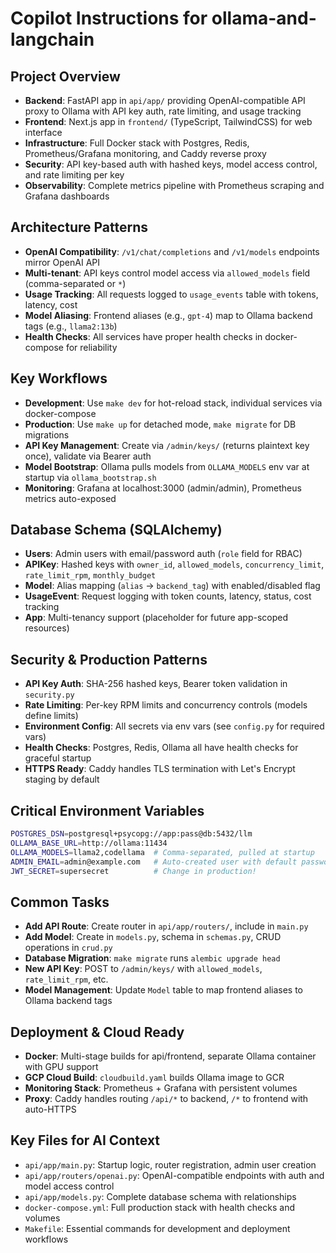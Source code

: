 # Copilot Instructions for ollama-and-langchain

## Project Overview
- **Backend**: FastAPI app in `api/app/` providing OpenAI-compatible API proxy to Ollama with API key auth, rate limiting, and usage tracking
- **Frontend**: Next.js app in `frontend/` (TypeScript, TailwindCSS) for web interface
- **Infrastructure**: Full Docker stack with Postgres, Redis, Prometheus/Grafana monitoring, and Caddy reverse proxy
- **Security**: API key-based auth with hashed keys, model access control, and rate limiting per key
- **Observability**: Complete metrics pipeline with Prometheus scraping and Grafana dashboards

## Architecture Patterns
- **OpenAI Compatibility**: `/v1/chat/completions` and `/v1/models` endpoints mirror OpenAI API
- **Multi-tenant**: API keys control model access via `allowed_models` field (comma-separated or `*`)
- **Usage Tracking**: All requests logged to `usage_events` table with tokens, latency, cost
- **Model Aliasing**: Frontend aliases (e.g., `gpt-4`) map to Ollama backend tags (e.g., `llama2:13b`)
- **Health Checks**: All services have proper health checks in docker-compose for reliability

## Key Workflows
- **Development**: Use `make dev` for hot-reload stack, individual services via docker-compose
- **Production**: Use `make up` for detached mode, `make migrate` for DB migrations  
- **API Key Management**: Create via `/admin/keys/` (returns plaintext key once), validate via Bearer auth
- **Model Bootstrap**: Ollama pulls models from `OLLAMA_MODELS` env var at startup via `ollama_bootstrap.sh`
- **Monitoring**: Grafana at localhost:3000 (admin/admin), Prometheus metrics auto-exposed

## Database Schema (SQLAlchemy)
- **Users**: Admin users with email/password auth (`role` field for RBAC)
- **APIKey**: Hashed keys with `owner_id`, `allowed_models`, `concurrency_limit`, `rate_limit_rpm`, `monthly_budget`
- **Model**: Alias mapping (`alias` -> `backend_tag`) with enabled/disabled flag
- **UsageEvent**: Request logging with token counts, latency, status, cost tracking
- **App**: Multi-tenancy support (placeholder for future app-scoped resources)

## Security & Production Patterns  
- **API Key Auth**: SHA-256 hashed keys, Bearer token validation in `security.py`
- **Rate Limiting**: Per-key RPM limits and concurrency controls (models define limits)
- **Environment Config**: All secrets via env vars (see `config.py` for required vars)
- **Health Checks**: Postgres, Redis, Ollama all have health checks for graceful startup
- **HTTPS Ready**: Caddy handles TLS termination with Let's Encrypt staging by default

## Critical Environment Variables
```bash
POSTGRES_DSN=postgresql+psycopg://app:pass@db:5432/llm
OLLAMA_BASE_URL=http://ollama:11434  
OLLAMA_MODELS=llama2,codellama  # Comma-separated, pulled at startup
ADMIN_EMAIL=admin@example.com   # Auto-created user with default password
JWT_SECRET=supersecret          # Change in production!
```

## Common Tasks
- **Add API Route**: Create router in `api/app/routers/`, include in `main.py`
- **Add Model**: Create in `models.py`, schema in `schemas.py`, CRUD operations in `crud.py`  
- **Database Migration**: `make migrate` runs `alembic upgrade head`
- **New API Key**: POST to `/admin/keys/` with `allowed_models`, `rate_limit_rpm`, etc.
- **Model Management**: Update `Model` table to map frontend aliases to Ollama backend tags

## Deployment & Cloud Ready
- **Docker**: Multi-stage builds for api/frontend, separate Ollama container with GPU support
- **GCP Cloud Build**: `cloudbuild.yaml` builds Ollama image to GCR
- **Monitoring Stack**: Prometheus + Grafana with persistent volumes
- **Proxy**: Caddy handles routing `/api/*` to backend, `/*` to frontend with auto-HTTPS

## Key Files for AI Context
- `api/app/main.py`: Startup logic, router registration, admin user creation
- `api/app/routers/openai.py`: OpenAI-compatible endpoints with auth and model access control
- `api/app/models.py`: Complete database schema with relationships
- `docker-compose.yml`: Full production stack with health checks and volumes
- `Makefile`: Essential commands for development and deployment workflows
